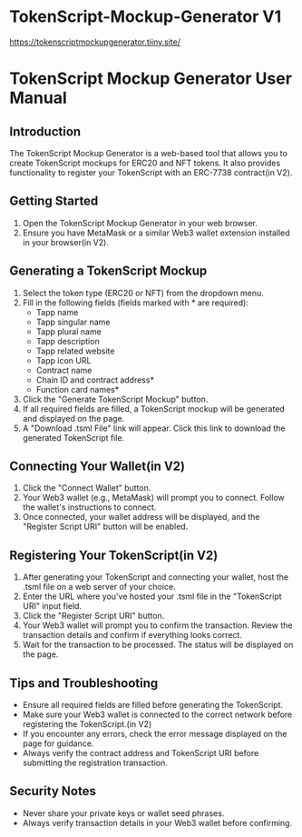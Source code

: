 # TokenScript-Mockup-Generator V1
https://tokenscriptmockupgenerator.tiiny.site/

# TokenScript Mockup Generator User Manual

## Introduction

The TokenScript Mockup Generator is a web-based tool that allows you to create TokenScript mockups for ERC20 and NFT tokens. It also provides functionality to register your TokenScript with an ERC-7738 contract(in V2).

## Getting Started

1. Open the TokenScript Mockup Generator in your web browser.
2. Ensure you have MetaMask or a similar Web3 wallet extension installed in your browser(in V2).

## Generating a TokenScript Mockup

1. Select the token type (ERC20 or NFT) from the dropdown menu.
2. Fill in the following fields (fields marked with * are required):
   - Tapp name
   - Tapp singular name
   - Tapp plural name
   - Tapp description
   - Tapp related website
   - Tapp icon URL
   - Contract name
   - Chain ID and contract address*
   - Function card names*
3. Click the "Generate TokenScript Mockup" button.
4. If all required fields are filled, a TokenScript mockup will be generated and displayed on the page.
5. A "Download .tsml File" link will appear. Click this link to download the generated TokenScript file.

## Connecting Your Wallet(in V2)

1. Click the "Connect Wallet" button.
2. Your Web3 wallet (e.g., MetaMask) will prompt you to connect. Follow the wallet's instructions to connect.
3. Once connected, your wallet address will be displayed, and the "Register Script URI" button will be enabled.

## Registering Your TokenScript(in V2)

1. After generating your TokenScript and connecting your wallet, host the .tsml file on a web server of your choice.
2. Enter the URL where you've hosted your .tsml file in the "TokenScript URI" input field.
3. Click the "Register Script URI" button.
4. Your Web3 wallet will prompt you to confirm the transaction. Review the transaction details and confirm if everything looks correct.
5. Wait for the transaction to be processed. The status will be displayed on the page.

## Tips and Troubleshooting

- Ensure all required fields are filled before generating the TokenScript.
- Make sure your Web3 wallet is connected to the correct network before registering the TokenScript.(in V2)
- If you encounter any errors, check the error message displayed on the page for guidance.
- Always verify the contract address and TokenScript URI before submitting the registration transaction.

## Security Notes

- Never share your private keys or wallet seed phrases.
- Always verify transaction details in your Web3 wallet before confirming.
